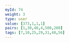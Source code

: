 ```yaml
---
myId: 74
weight: 3
type: user
value: [373,1,1,1]
pairs: [1,30,40,4,500,200]
tags: [7,10,25,29,31,48,56]
---
```

